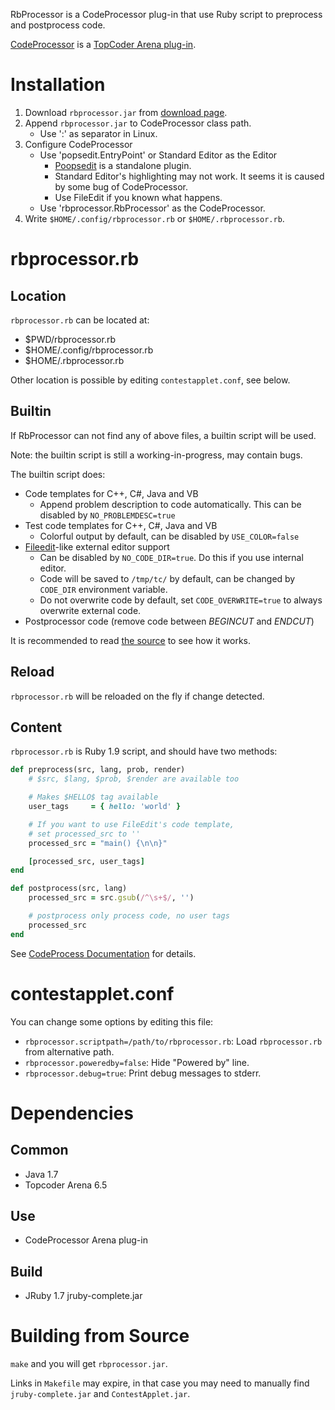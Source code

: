 RbProcessor is a CodeProcessor plug-in that use Ruby script to preprocess and postprocess code.

[CodeProcessor](http://community.topcoder.com/contest/classes/CodeProcessor/CodeProcessor.jar) is a [TopCoder Arena plug-in](http://community.topcoder.com/tc?module=Static&d1=applet&d2=plugins).

Installation
============
1. Download `rbprocessor.jar` from [download page](/quark-zju/rbprocessor/downloads).
2. Append `rbprocessor.jar` to CodeProcessor class path.
   * Use ':' as separator in Linux.
3. Configure CodeProcessor
   * Use 'popsedit.EntryPoint' or Standard Editor as the Editor
     * [Poopsedit](http://community.topcoder.com/contest/classes/PopsEdit/PopsEdit.jar) is a standalone plugin.
     * Standard Editor's highlighting may not work. It seems it is caused by some bug of CodeProcessor.
     * Use FileEdit if you known what happens.
   *  Use 'rbprocessor.RbProcessor' as the CodeProcessor.
4. Write `$HOME/.config/rbprocessor.rb` or `$HOME/.rbprocessor.rb`.
 

rbprocessor.rb
==============

Location
--------
`rbprocessor.rb` can be located at:

* $PWD/rbprocessor.rb
* $HOME/.config/rbprocessor.rb
* $HOME/.rbprocessor.rb

Other location is possible by editing `contestapplet.conf`, see below.

Builtin
-------
If RbProcessor can not find any of above files, a builtin script will be used.

Note: the builtin script is still a working-in-progress, may contain bugs.

The builtin script does:

* Code templates for C++, C#, Java and VB
    * Append problem description to code automatically. This can be disabled by
      `NO_PROBLEMDESC=true`
* Test code templates for C++, C#, Java and VB
    * Colorful output by default, can be disabled by `USE_COLOR=false`
* [Fileedit](http://community.topcoder.com/contest/classes/FileEdit/FileEdit.htm)-like external editor support
    * Can be disabled by `NO_CODE_DIR=true`. Do this if you use internal
      editor.
    * Code will be saved to `/tmp/tc/` by default, can be changed by `CODE_DIR`
      environment variable.
    * Do not overwrite code by default, set `CODE_OVERWRITE=true` to
      always overwrite external code.
* Postprocessor code (remove code between $BEGINCUT$ and $ENDCUT$)

It is recommended to read [the source](/quark-zju/rbprocessor/blob/master/lib/rbprocessor.rb) to see how it works.


Reload
------
`rbprocessor.rb` will be reloaded on the fly if change detected.

Content
------
`rbprocessor.rb` is Ruby 1.9 script, and should have two methods:

```ruby
def preprocess(src, lang, prob, render)
    # $src, $lang, $prob, $render are available too

    # Makes $HELLO$ tag available
    user_tags     = { hello: 'world' }

    # If you want to use FileEdit's code template,
    # set processed_src to ''
    processed_src = "main() {\n\n}"

    [processed_src, user_tags]
end

def postprocess(src, lang)
    processed_src = src.gsub(/^\s+$/, '')

    # postprocess only process code, no user tags
    processed_src
end
```

See [CodeProcess Documentation](http://community.topcoder.com/contest/classes/CodeProcessor/How%20to%20use%20CodeProcessor%20v2.htm) for details.


contestapplet.conf
==================
You can change some options by editing this file:

* `rbprocessor.scriptpath=/path/to/rbprocessor.rb`: Load `rbprocessor.rb` from alternative path.
* `rbprocessor.poweredby=false`: Hide "Powered by" line.
* `rbprocessor.debug=true`: Print debug messages to stderr.


Dependencies
============
Common
------
* Java 1.7
* Topcoder Arena 6.5

Use
---
* CodeProcessor Arena plug-in

Build
-----
* JRuby 1.7 jruby-complete.jar


Building from Source
====================
`make` and you will get `rbprocessor.jar`. 

Links in `Makefile` may expire, in that case you may need to manually find `jruby-complete.jar` and `ContestApplet.jar`.

